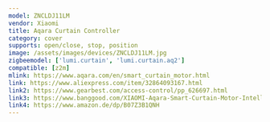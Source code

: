 ```yaml
---
model: ZNCLDJ11LM
vendor: Xiaomi
title: Aqara Curtain Controller
category: cover
supports: open/close, stop, position
image: /assets/images/devices/ZNCLDJ11LM.jpg
zigbeemodel: ['lumi.curtain', 'lumi.curtain.aq2']
compatible: [z2m]
mlink: https://www.aqara.com/en/smart_curtain_motor.html
link: https://www.aliexpress.com/item/32864093167.html
link2: https://www.gearbest.com/access-control/pp_626697.html
link3: https://www.banggood.com/XIAOMI-Aqara-Smart-Curtain-Motor-Intelligent-Zig_bee-Wifi-For-xiaomi-Smart-Home-Device-Wireless-Remote-Control-Via-Mi-Home-APP-p-1476591.html
link4: https://www.amazon.de/dp/B07Z3B1QNH
---
```

